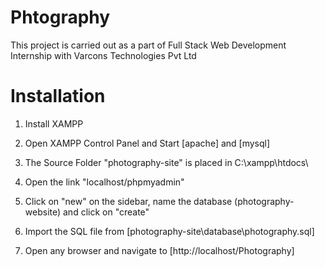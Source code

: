 # Phtography
This project is carried out as a part of Full Stack Web Development Internship
with Varcons Technologies Pvt Ltd


# Installation
1. Install XAMPP

2. Open XAMPP Control Panel and Start [apache] and [mysql]

3. The Source Folder "photography-site" is placed in C:\\xampp\htdocs\

 4. Open the link "localhost/phpmyadmin"

5. Click on "new" on the sidebar, name the database (photography-website) and click on "create"

6. Import the SQL file from [photography-site\database\photography.sql]

7. Open any browser and navigate to [http://localhost/Photography]
